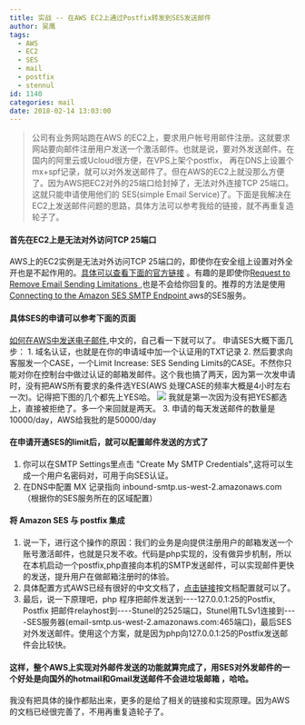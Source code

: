 ```yaml
---
title: 实战 -- 在AWS EC2上通过Postfix转发到SES发送邮件
author: 吴鹰
tags:
  - AWS
  - EC2
  - SES
  - mail
  - postfix
  - stennul
id: 1140
categories: mail
date: 2018-02-14 13:03:00
---
```

>公司有业务网站跑在AWS 的EC2上，要求用户帐号用邮件注册。这就要求网站要向邮件注册用户发送一个激活邮件。也就是说，要对外发送邮件。在国内的阿里云或Ucloud很方便，在VPS上架个postfix， 再在DNS上设置个mx+spf记录，就可以对外发送邮件了。但在AWS的EC2上就没那么方便了。因为AWS把EC2对外的25端口给封掉了，无法对外连接TCP 25端口。这就只能申请使用他们的 SES(simple Email Service)了。下面是我解决在EC2上发送邮件问题的思路，具体方法可以参考我给的链接，就不再重复造轮子了。

#### 首先在EC2上是无法对外访问TCP 25端口
AWS上的EC2实例是无法对外访问TCP 25端口的，即使你在安全组上设置对外全开也是不起作用的。[具体可以查看下面的官方链接](https://aws.amazon.com/cn/premiumsupport/knowledge-center/ec2-port-25-throttle/) 。有趣的是即使你[Request to Remove Email Sending Limitations ](https://aws.amazon.com/forms/ec2-email-limit-rdns-request),也是不会给你回复的。推荐的方法是使用[Connecting to the Amazon SES SMTP Endpoint ](https://docs.aws.amazon.com/zh_cn/ses/latest/DeveloperGuide/verify-addresses-and-domains.html)aws的SES服务。


#### 具体SES的申请可以参考下面的页面
[如何在AWS中发送电子邮件](https://docs.aws.amazon.com/zh_cn/ses/latest/DeveloperGuide/sending-email.html),中文的，自己看一下就可以了。
申请SES大概下面几步：
    1. 域名认证，也就是在你的申请域中加一个认证用的TXT记录
    2. 然后要求向客服发一个CASE，一个Limit Increase: SES Sending Limits的CASE。不然你只能对你在控制台中做过认证的邮箱发邮件。这个我也搞了两天，因为第一次发申请时，没有把AWS所有要求的条件选YES(AWS 处理CASE的频率大概是4小时左右一次)。记得把下图的几个都先上YES哈。
    ![](/images/2018-03-09-11-26-44.png)
    我就是第一次因为没有把YES都选上，直接被拒绝了。多一个来回就是两天。
    3. 申请的每天发送邮件的数量是 10000/day，AWS给我批的是50000/day 

#### 在申请开通SES的limit后，就可以配置邮件发送的方式了
1. 你可以在SMTP Settings里点击 "Create My SMTP Credentials",这将可以生成一个用户名密码对，可用于向SES认证。
2. 在DNS中配置 MX 记录指向 inbound-smtp.us-west-2.amazonaws.com （根据你的SES服务所在的区域配置）

#### 将 Amazon SES 与 postfix 集成
1. 说一下，进行这个操作的原因：我们的业务是向提供注册用户的邮箱发送一个账号激活邮件，也就是只发不收。代码是php实现的，没有做异步机制，所以在本机启动一个postfix,php直接向本机的SMTP发送邮件，可以实现邮件更快的发送，提升用户在做邮箱注册时的体验。
2. 具体配置方式AWS已经有很好的中文文档了，[点击链接](https://docs.aws.amazon.com/zh_cn/ses/latest/DeveloperGuide/postfix.html)按文档配置就可以了。
3. 最后，说一下原理吧，php 程序把邮件发送到----127.0.0.1:25的Postfix, Postfix 把邮件relayhost到----Stunel的2525端口，Stunel用TLSv1连接到----SES服务器(email-smtp.us-west-2.amazonaws.com:465端口)，最后SES对外发送邮件。使用这个方案，就是因为php向127.0.0.1:25的Postfix发送邮件会比较快。

#### 这样，整个AWS上实现对外邮件发送的功能就算完成了，用SES对外发邮件的一个好处是向国外的hotmail和Gmail发送邮件不会进垃圾邮箱 ，哈哈。
我没有把具体的操作都贴出来，更多的是给了相关的链接和实现原理。因为AWS的文档已经很完善了，不用再重复造轮子了。 






